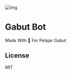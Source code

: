 ![img](https://cdn.discordapp.com/attachments/850362827255709746/890431887959547964/PG_logo.png)

# Gabut Bot
Made With 💖 For Pelajar Gabut

## License
MIT